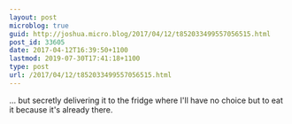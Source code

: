 ```yaml
---
layout: post
microblog: true
guid: http://joshua.micro.blog/2017/04/12/t852033499557056515.html
post_id: 33605
date: 2017-04-12T16:39:50+1100
lastmod: 2019-07-30T17:41:18+1100
type: post
url: /2017/04/12/t852033499557056515.html
---
```

... but secretly delivering it to the fridge where I'll have no choice but to eat it because it's already there.
